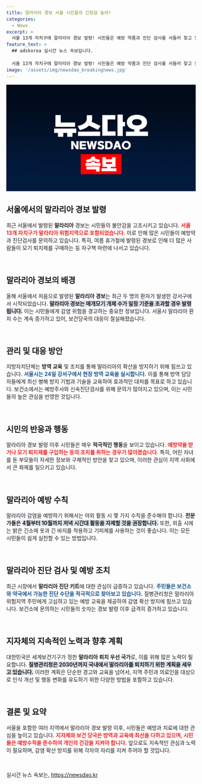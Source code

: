 ```yaml
---
title: 말라리아 경보 서울 시민들의 긴장감 높아!
categories:
  - News
excerpt: >
  서울 13개 자치구에 말라리아 경보 발령! 시민들은 예방 약품과 진단 검사를 서둘러 찾고 있으며, 방역 현장 교육도 진행 중. 말라리아에 대한 경각심이 높아진 지금, 당신도 안전을 위해 준비하세요!
feature_text: >
  ## adskorea 실시간 뉴스 속보입니다.

  서울 13개 자치구에 말라리아 경보 발령! 시민들은 예방 약품과 진단 검사를 서둘러 찾고 있으며, 방역 현장 교육도 진행 중. 말라리아에 대한 경각심이 높아진 지금, 당신도 안전을 위해 준비하세요!
image: '/assets/img/newsdao_breakingnews.jpg'
---
```


<p><img src="/assets/img/newsdao_breakingnews.jpg" alt="adskorea 속보" /></p>

<h2 data-ke-size="size26">서울에서의 말라리아 경보 발령</h2>

<p data-ke-size="size16">최근 서울에서 발령된 <b>말라리아</b> 경보는 시민들의 불안감을 고조시키고 있습니다. <b><span style="color: #ee2323;">서울 13개 자치구가 말라리아 위험지역으로 포함되었습니다.</span></b> 이로 인해 많은 시민들이 예방약과 진단검사를 문의하고 있습니다. 특히, 여름 휴가철에 발령된 경보로 인해 더 많은 사람들이 모기 퇴치제를 구매하는 등 자구책 마련에 나서고 있습니다.</p>

<p data-ke-size="size16">&nbsp;</p>

<h2 data-ke-size="size26">말라리아 경보의 배경</h2>

<p data-ke-size="size16">올해 서울에서 처음으로 발령된 <b>말라리아 경보</b>는 최근 두 명의 환자가 발생한 강서구에서 시작되었습니다. <b><span style="background-color: #21538527;">말라리아 경보는 매개모기 개체 수가 일정 기준을 초과할 경우 발령됩니다.</span></b> 이는 시민들에게 감염 위험을 경고하는 중요한 정보입니다. 서울시 말라리아 환자 수는 계속 증가하고 있어, 보건당국의 대응이 절실해졌습니다.</p>

<p data-ke-size="size16">&nbsp;</p>

<h2 data-ke-size="size26">관리 및 대응 방안</h2>

<p data-ke-size="size16">지방자치단체는 <b>방역 교육</b> 및 조치를 통해 말라리아의 확산을 방지하기 위해 힘쓰고 있습니다. <b><span style="color: #1a5490;">서울시는 24일 강서구에서 현장 방역 교육을 실시합니다.</span></b> 이를 통해 방역 담당자들에게 최신 병해 방지 기법과 기술을 교육하여 효과적인 대처를 목표로 하고 있습니다. 보건소에서는 예방주사와 신속진단검사를 위해 문의가 많아지고 있으며, 이는 시민들의 높은 관심을 반영한 것입니다.</p>

<p data-ke-size="size16">&nbsp;</p>

<h2 data-ke-size="size26">시민의 반응과 행동</h2>

<p data-ke-size="size16">말라리아 경보 발령 이후 시민들은 매우 <b>적극적인 행동</b>을 보이고 있습니다. <b><span style="color: #ee2323;">예방약을 받거나 모기 퇴치제를 구입하는 등의 조치를 취하는 경우가 많아졌습니다.</span></b> 특히, 어린 자녀를 둔 부모들이 자세한 정보와 구체적인 방안을 찾고 있으며, 이러한 관심이 지역 사회에서 큰 화제를 일으키고 있습니다.</p>

<p data-ke-size="size16">&nbsp;</p>

<h2 data-ke-size="size26">말라리아 예방 수칙</h2>

<p data-ke-size="size16">말라리아 감염을 예방하기 위해서는 야외 활동 시 몇 가지 수칙을 준수해야 합니다. <b>전문가들은</b> <b><span style="background-color: #21538527;">4월부터 10월까지 저녁 시간대 활동을 자제할 것을 권장합니다.</span></b> 또한, 외출 시에는 밝은 긴소매 옷과 긴 바지를 착용하고 기피제를 사용하는 것이 좋습니다. 이는 모든 시민들이 쉽게 실천할 수 있는 방법입니다.</p>

<p data-ke-size="size16">&nbsp;</p>

<h2 data-ke-size="size26">말라리아 진단 검사 및 예방 조치</h2>

<p data-ke-size="size16">최근 시장에서 <b>말라리아 진단 키트</b>에 대한 관심이 급증하고 있습니다. <b><span style="color: #1a5490;">주민들은 보건소와 약국에서 가능한 진단 수단을 적극적으로 찾아보고 있습니다.</span></b> 질병관리청은 말라리아 위험지역 주민에게 고심하고 있는 예방 교육을 제공하여 감염 확산 방지에 힘쓰고 있습니다. 보건소에 문의하는 시민들의 숫자는 경보 발령 이후 급격히 증가하고 있습니다.</p>

<p data-ke-size="size16">&nbsp;</p>

<h2 data-ke-size="size26">지자체의 지속적인 노력과 향후 계획</h2>

<p data-ke-size="size16">대한민국은 세계보건기구가 정한 <b>말라리아 퇴치 우선 국가</b>로, 이를 위해 많은 노력이 필요합니다. <b><span style="background-color: #21538527;">질병관리청은 2030년까지 국내에서 말라리아를 퇴치하기 위한 계획을 세우고 있습니다.</span></b> 이러한 계획은 단순한 경고와 교육을 넘어서, 지역 주민과 의료인을 대상으로 인식 개선 및 행동 변화를 유도하기 위한 다양한 방법을 포함하고 있습니다.</p>

<p data-ke-size="size16">&nbsp;</p>

<h2 data-ke-size="size26">결론 및 요약</h2>

<p data-ke-size="size16">서울을 포함한 여러 지역에서 말라리아 경보 발령 이후, 시민들은 예방과 치료에 대한 관심을 높이고 있습니다. <b><span style="color: #ee2323;">지자체와 보건 당국은 방역과 교육에 최선을 다하고 있으며, 시민들은 예방수칙을 준수하여 개인의 건강을 지켜야 합니다.</span></b> 앞으로도 지속적인 관심과 노력이 필요하며, 감염 확산 방지를 위해 각자의 자리를 지켜 주어야 할 것입니다.</p>

<p data-ke-size="size16">&nbsp;</p>
실시간 뉴스 속보는, <a href="https://newsdao.kr" rel="dofollow">https://newsdao.kr</a>


